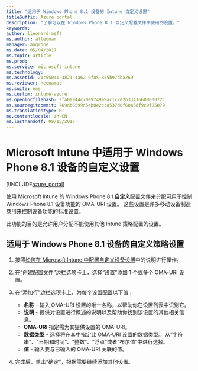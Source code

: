```yaml
---
title: "适用于 Windows Phone 8.1 设备的 Intune 自定义设置"
titleSuffix: Azure portal
description: "了解可以在 Windows Phone 8.1 自定义配置文件中使用的设置。"
keywords: 
author: lleonard-msft
ms.author: alleonar
manager: angrobe
ms.date: 05/04/2017
ms.topic: article
ms.prod: 
ms.service: microsoft-intune
ms.technology: 
ms.assetid: 21c55041-3821-4a62-9f85-855b97dba269
ms.reviewer: heenamac
ms.suite: ems
ms.custom: intune-azure
ms.openlocfilehash: 2fa0a944c70e9749a9ac1c7e2b3341660000072c
ms.sourcegitcommit: 769db6599d5eb0e2cca537d0f60a5df9c9f05079
ms.translationtype: HT
ms.contentlocale: zh-CN
ms.lasthandoff: 09/15/2017
---
```

# <a name="custom-settings-for-windows-phone-81-devices-in-microsoft-intune"></a>Microsoft Intune 中适用于 Windows Phone 8.1 设备的自定义设置

[!INCLUDE[azure_portal](./includes/azure_portal.md)]

使用 Microsoft Intune 的 Windows Phone 8.1 **自定义**配置文件来分配可用于控制 Windows Phone 8.1 设备功能的 OMA-URI 设置。 这些设置是许多移动设备制造商用来控制设备功能的标准设置。

此功能的目的是允许用户分配不能使用其他 Intune 策略配置的设置。

## <a name="custom-policy-settings-for-windows-phone-81-devices"></a>适用于 Windows Phone 8.1 设备的自定义策略设置

1. 按照[如何在 Microsoft Intune 中配置自定义设备设置](custom-settings-configure.md)中的说明进行操作。
2. 在“创建配置文件”边栏选项卡上，选择“设置”添加 1 个或多个 OMA-URI 设置。
3. 在“添加行”边栏选项卡上，为每个设置配置以下值：
    - **名称** - 输入 OMA-URI 设置的唯一名称，以帮助你在设置列表中识别它。
    - **说明** - 提供对设置进行概述的说明以及帮助你找到该设置的其他相关信息。
    - **OMA-URI** 指定需为其提供设置的 OMA-URI。
    - **数据类型** - 选择将在其中指定此 OMA-URI 设置的数据类型。 从“字符串”、“日期和时间”、“整数”、“浮点”或者“布尔值”中进行选择。
    - **值** - 输入要与已输入的 OMA-URI 关联的值。

4. 完成后，单击“确定”，根据需要继续添加其他设置。

